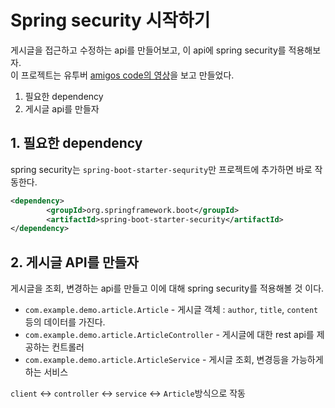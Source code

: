 # Spring security 시작하기
게시글을 접근하고 수정하는 api를 만들어보고, 이 api에 spring security를 적용해보자.  
이 프로젝트는 유투버 [amigos code의 영상](https://youtu.be/her_7pa0vrg)을 보고 만들었다.  

1. 필요한 dependency
2. 게시글 api를 만들자

## 1. 필요한 dependency
spring security는 `spring-boot-starter-sequrity`만 프로젝트에 추가하면 바로 작동한다.
```xml
<dependency>
		<groupId>org.springframework.boot</groupId>
		<artifactId>spring-boot-starter-security</artifactId>
</dependency>
```
## 2. 게시글 API를 만들자
게시글을 조회, 변경하는 api를 만들고 이에 대해 spring security를 적용해볼 것 이다.
* `com.example.demo.article.Article` - 게시글 객체 : `author`, `title`, `content`등의 데이터를 가진다.
* `com.example.demo.article.ArticleController` - 게시글에 대한 rest api를 제공하는 컨트롤러
* `com.example.demo.article.ArticleService` - 게시글 조회, 변경등을 가능하게 하는 서비스  
  
`client` <-> `controller` <-> `service` <-> `Article`방식으로 작동

